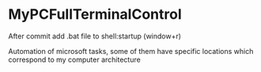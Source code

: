 # MyPCFullTerminalControl

After commit add .bat file to shell:startup (window+r)

Automation of microsoft tasks, some of them have specific locations which correspond to my computer architecture
